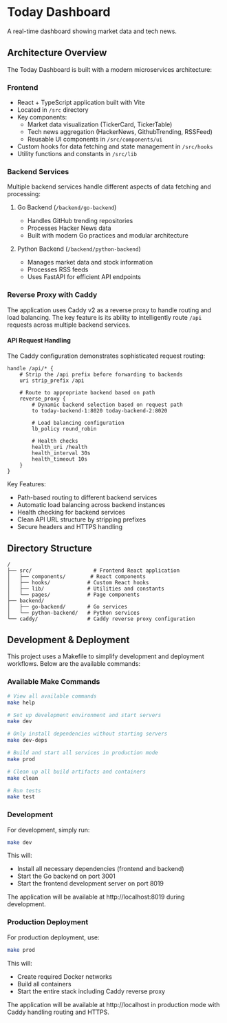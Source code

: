 # Today Dashboard

A real-time dashboard showing market data and tech news.

## Architecture Overview

The Today Dashboard is built with a modern microservices architecture:

### Frontend
- React + TypeScript application built with Vite
- Located in `/src` directory
- Key components:
  - Market data visualization (TickerCard, TickerTable)
  - Tech news aggregation (HackerNews, GithubTrending, RSSFeed)
  - Reusable UI components in `/src/components/ui`
- Custom hooks for data fetching and state management in `/src/hooks`
- Utility functions and constants in `/src/lib`

### Backend Services
Multiple backend services handle different aspects of data fetching and processing:

1. Go Backend (`/backend/go-backend`)
   - Handles GitHub trending repositories
   - Processes Hacker News data
   - Built with modern Go practices and modular architecture

2. Python Backend (`/backend/python-backend`)
   - Manages market data and stock information
   - Processes RSS feeds
   - Uses FastAPI for efficient API endpoints

### Reverse Proxy with Caddy

The application uses Caddy v2 as a reverse proxy to handle routing and load balancing. The key feature is its ability to intelligently route `/api` requests across multiple backend services.

#### API Request Handling

The Caddy configuration demonstrates sophisticated request routing:

```caddy
handle /api/* {
    # Strip the /api prefix before forwarding to backends
    uri strip_prefix /api

    # Route to appropriate backend based on path
    reverse_proxy {
        # Dynamic backend selection based on request path
        to today-backend-1:8020 today-backend-2:8020

        # Load balancing configuration
        lb_policy round_robin

        # Health checks
        health_uri /health
        health_interval 30s
        health_timeout 10s
    }
}
```

Key Features:
- Path-based routing to different backend services
- Automatic load balancing across backend instances
- Health checking for backend services
- Clean API URL structure by stripping prefixes
- Secure headers and HTTPS handling

## Directory Structure

```
/
├── src/                    # Frontend React application
│   ├── components/        # React components
│   ├── hooks/            # Custom React hooks
│   ├── lib/              # Utilities and constants
│   └── pages/            # Page components
├── backend/
│   ├── go-backend/       # Go services
│   └── python-backend/   # Python services
└── caddy/                # Caddy reverse proxy configuration
```

## Development & Deployment

This project uses a Makefile to simplify development and deployment workflows. Below are the available commands:

### Available Make Commands

```bash
# View all available commands
make help

# Set up development environment and start servers
make dev

# Only install dependencies without starting servers
make dev-deps

# Build and start all services in production mode
make prod

# Clean up all build artifacts and containers
make clean

# Run tests
make test
```

### Development

For development, simply run:

```bash
make dev
```

This will:
- Install all necessary dependencies (frontend and backend)
- Start the Go backend on port 3001
- Start the frontend development server on port 8019

The application will be available at http://localhost:8019 during development.

### Production Deployment

For production deployment, use:

```bash
make prod
```

This will:
- Create required Docker networks
- Build all containers
- Start the entire stack including Caddy reverse proxy

The application will be available at http://localhost in production mode with Caddy handling routing and HTTPS.
